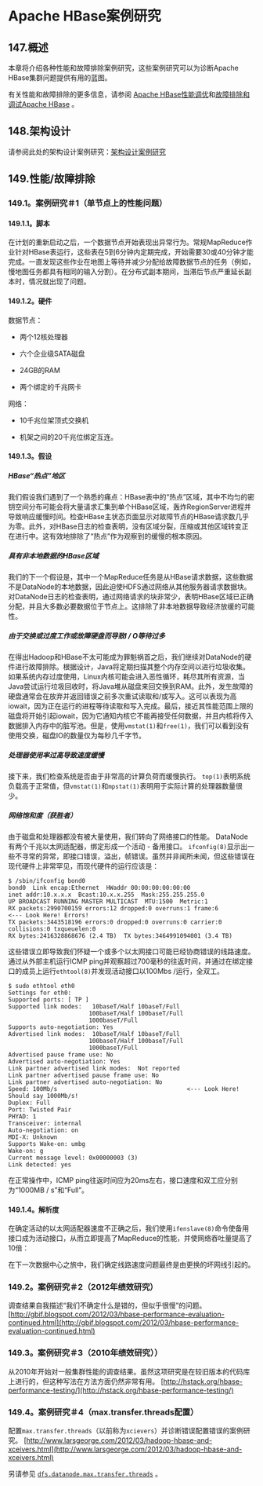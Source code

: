 # Apache HBase案例研究

## 147.概述

本章将介绍各种性能和故障排除案例研究，这些案例研究可以为诊断Apache HBase集群问题提供有用的蓝图。

有关性能和故障排除的更多信息，请参阅 [Apache HBase性能调优](#performance)和[故障排除和调试Apache HBase](#trouble) 。

## 148.架构设计

请参阅此处的架构设计案例研究：[架构设计案例研究](#schema.casestudies)

## 149.性能/故障排除

### 149.1。案例研究＃1（单节点上的性能问题）

#### 149.1.1。脚本

在计划的重新启动之后，一个数据节点开始表现出异常行为。常规MapReduce作业针对HBase表运行，这些表在5到6分钟内定期完成，开始需要30或40分钟才能完成。一直发现这些作业在地图上等待并减少分配给故障数据节点的任务（例如，慢地图任务都具有相同的输入分割）。在分布式副本期间，当滞后节点严重延长副本时，情况就出现了问题。

#### 149.1.2。硬件

数据节点：

*   两个12核处理器

*   六个企业级SATA磁盘

*   24GB的RAM

*   两个绑定的千兆网卡

网络：

*   10千兆位架顶式交换机

*   机架之间的20千兆位绑定互连。

#### 149.1.3。假设

##### HBase“热点”地区

我们假设我们遇到了一个熟悉的痛点：HBase表中的“热点”区域，其中不均匀的密钥空间分布可能会将大量请求汇集到单个HBase区域，轰炸RegionServer进程并导致响应缓慢时间。检查HBase主状态页面显示对故障节点的HBase请求数几乎为零。此外，对HBase日志的检查表明，没有区域分裂，压缩或其他区域转变正在进行中。这有效地排除了“热点”作为观察到的缓慢的根本原因。

##### 具有非本地数据的HBase区域

我们的下一个假设是，其中一个MapReduce任务是从HBase请求数据，这些数据不是DataNode的本地数据，因此迫使HDFS通过网络从其他服务器请求数据块。对DataNode日志的检查表明，通过网络请求的块非常少，表明HBase区域已正确分配，并且大多数必要数据位于节点上。这排除了非本地数据导致经济放缓的可能性。

##### 由于交换或过度工作或故障硬盘而导致I / O等待过多

在得出Hadoop和HBase不太可能成为罪魁祸首之后，我们继续对DataNode的硬件进行故障排除。根据设计，Java将定期扫描其整个内存空间以进行垃圾收集。如果系统内存过度使用，Linux内核可能会进入恶性循环，耗尽其所有资源，当Java尝试运行垃圾回收时，将Java堆从磁盘来回交换到RAM。此外，发生故障的硬盘通常会在放弃并返回错误之前多次重试读取和/或写入。这可以表现为高iowait，因为正在运行的进程等待读取和写入完成。最后，接近其性能范围上限的磁盘将开始引起iowait，因为它通知内核它不能再接受任何数据，并且内核将传入数据排入内存中的脏写池。但是，使用`vmstat(1)`和`free(1)`，我们可以看到没有使用交换，磁盘IO的数量仅为每秒几千字节。

##### 处理器使用率过高导致速度缓慢

接下来，我们检查系统是否由于非常高的计算负荷而缓慢执行。 `top(1)`表明系统负载高于正常值，但`vmstat(1)`和`mpstat(1)`表明用于实际计算的处理器数量很少。

##### 网络饱和度（获胜者）

由于磁盘和处理器都没有被大量使用，我们转向了网络接口的性能。 DataNode有两个千兆以太网适配器，绑定形成一个活动 - 备用接口。 `ifconfig(8)`显示出一些不寻常的异常，即接口错误，溢出，帧错误。虽然并非闻所未闻，但这些错误在现代硬件上非常罕见，而现代硬件的运行应该是：

```
$ /sbin/ifconfig bond0
bond0  Link encap:Ethernet  HWaddr 00:00:00:00:00:00
inet addr:10.x.x.x  Bcast:10.x.x.255  Mask:255.255.255.0
UP BROADCAST RUNNING MASTER MULTICAST  MTU:1500  Metric:1
RX packets:2990700159 errors:12 dropped:0 overruns:1 frame:6          <--- Look Here! Errors!
TX packets:3443518196 errors:0 dropped:0 overruns:0 carrier:0
collisions:0 txqueuelen:0
RX bytes:2416328868676 (2.4 TB)  TX bytes:3464991094001 (3.4 TB) 
```

这些错误立即导致我们怀疑一个或多个以太网接口可能已经协商错误的线路速度。通过从外部主机运行ICMP ping并观察超过700毫秒的往返时间，并通过在绑定接口的成员上运行`ethtool(8)`并发现活动接口以100Mbs /运行，全双工。

```
$ sudo ethtool eth0
Settings for eth0:
Supported ports: [ TP ]
Supported link modes:   10baseT/Half 10baseT/Full
                       100baseT/Half 100baseT/Full
                       1000baseT/Full
Supports auto-negotiation: Yes
Advertised link modes:  10baseT/Half 10baseT/Full
                       100baseT/Half 100baseT/Full
                       1000baseT/Full
Advertised pause frame use: No
Advertised auto-negotiation: Yes
Link partner advertised link modes:  Not reported
Link partner advertised pause frame use: No
Link partner advertised auto-negotiation: No
Speed: 100Mb/s                                     <--- Look Here!  Should say 1000Mb/s!
Duplex: Full
Port: Twisted Pair
PHYAD: 1
Transceiver: internal
Auto-negotiation: on
MDI-X: Unknown
Supports Wake-on: umbg
Wake-on: g
Current message level: 0x00000003 (3)
Link detected: yes 
```

在正常操作中，ICMP ping往返时间应为20ms左右，接口速度和双工应分别为“1000MB / s”和“Full”。

#### 149.1.4。解析度

在确定活动的以太网适配器速度不正确之后，我们使用`ifenslave(8)`命令使备用接口成为活动接口，从而立即提高了MapReduce的性能，并使网络吞吐量提高了10倍：

在下一次数据中心之旅中，我们确定线路速度问题最终是由更换的坏网线引起的。

### 149.2。案例研究＃2（2012年绩效研究）

调查结果自我描述“我们不确定什么是错的，但似乎很慢”的问题。 [http://gbif.blogspot.com/2012/03/hbase-performance-evaluation-continued.html](http://gbif.blogspot.com/2012/03/hbase-performance-evaluation-continued.html)

### 149.3。案例研究＃3（2010年绩效研究））

从2010年开始对一般集群性能的调查结果。虽然这项研究是在较旧版本的代码库上进行的，但这种写法在方法方面仍然非常有用。 [http://hstack.org/hbase-performance-testing/](http://hstack.org/hbase-performance-testing/)

### 149.4。案例研究＃4（max.transfer.threads配置）

配置`max.transfer.threads`（以前称为`xcievers`）并诊断错误配置错误的案例研究。 [http://www.larsgeorge.com/2012/03/hadoop-hbase-and-xceivers.html](http://www.larsgeorge.com/2012/03/hadoop-hbase-and-xceivers.html)

另请参见 [`dfs.datanode.max.transfer.threads`](#dfs.datanode.max.transfer.threads) 。